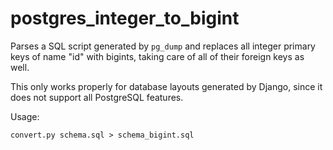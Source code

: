 # postgres_integer_to_bigint

Parses a SQL script generated by `pg_dump` and replaces all integer primary keys of name "id" with bigints, taking
care of all of their foreign keys as well.

This only works properly for database layouts generated by Django, since it does not support all PostgreSQL
features.

Usage:

    convert.py schema.sql > schema_bigint.sql

